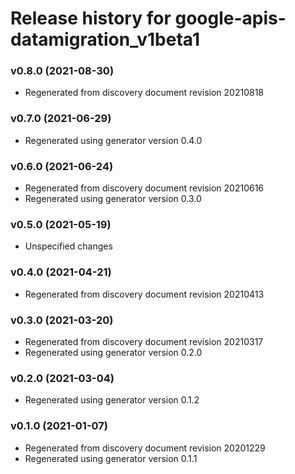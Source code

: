 # Release history for google-apis-datamigration_v1beta1

### v0.8.0 (2021-08-30)

* Regenerated from discovery document revision 20210818

### v0.7.0 (2021-06-29)

* Regenerated using generator version 0.4.0

### v0.6.0 (2021-06-24)

* Regenerated from discovery document revision 20210616
* Regenerated using generator version 0.3.0

### v0.5.0 (2021-05-19)

* Unspecified changes

### v0.4.0 (2021-04-21)

* Regenerated from discovery document revision 20210413

### v0.3.0 (2021-03-20)

* Regenerated from discovery document revision 20210317
* Regenerated using generator version 0.2.0

### v0.2.0 (2021-03-04)

* Regenerated using generator version 0.1.2

### v0.1.0 (2021-01-07)

* Regenerated from discovery document revision 20201229
* Regenerated using generator version 0.1.1

